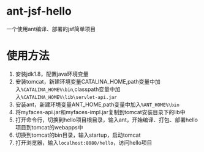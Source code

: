 # ant-jsf-hello
一个使用ant编译、部署的jsf简单项目
# 使用方法
1. 安装jdk1.8，配置java环境变量
2. 安装tomcat，新建环境变量CATALINA_HOME,path变量中加入`%CATALINA_HOME%\bin`,classpath变量中加入`%CATALINA_HOME%\lib\servlet-api.jar`
3. 安装ant，新建环境变量ANT_HOME,path变量中加入`%ANT_HOME%\bin`
4. 将myfaces-api.jar和myfaces-impl.jar复制到tomcat安装目录下的lib中
5. 打开命令行，切换到hello项目根目录，输入ant，开始编译、打包、部署hello项目到tomcat的webapps中
6. 切换到tomcat的bin目录，输入startup，启动tomcat
7. 打开浏览器，输入`localhost:8080/hello`，访问hello项目

